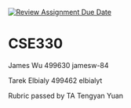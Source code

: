 [![Review Assignment Due Date](https://classroom.github.com/assets/deadline-readme-button-24ddc0f5d75046c5622901739e7c5dd533143b0c8e959d652212380cedb1ea36.svg)](https://classroom.github.com/a/I5DP-Kdb)

# CSE330

James Wu 499630 jamesw-84

Tarek Elbialy 499462 elbialyt

Rubric passed by TA Tengyan Yuan
